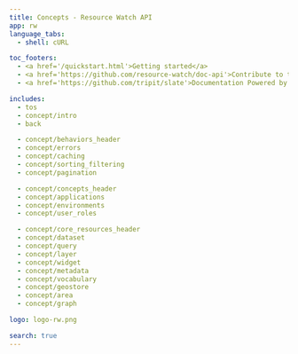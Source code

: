 ```yaml
---
title: Concepts - Resource Watch API
app: rw
language_tabs:
  - shell: cURL

toc_footers:
  - <a href='/quickstart.html'>Getting started</a>
  - <a href='https://github.com/resource-watch/doc-api'>Contribute to these docs</a>
  - <a href='https://github.com/tripit/slate'>Documentation Powered by Slate</a>

includes:
  - tos
  - concept/intro
  - back

  - concept/behaviors_header
  - concept/errors
  - concept/caching
  - concept/sorting_filtering
  - concept/pagination

  - concept/concepts_header
  - concept/applications
  - concept/environments
  - concept/user_roles

  - concept/core_resources_header
  - concept/dataset
  - concept/query
  - concept/layer
  - concept/widget
  - concept/metadata
  - concept/vocabulary
  - concept/geostore
  - concept/area
  - concept/graph

logo: logo-rw.png

search: true
---
```

